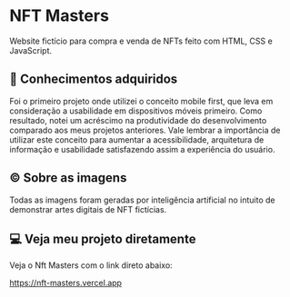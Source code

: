 # NFT Masters
Website fictício para compra e venda de NFTs feito com HTML, CSS e JavaScript. 

## 🧠 Conhecimentos adquiridos
Foi o primeiro projeto onde utilizei o conceito mobile first, que leva em consideração a usabilidade em dispositivos móveis primeiro. Como resultado, notei um acréscimo na produtividade do desenvolvimento comparado aos meus projetos anteriores. Vale lembrar a importância de utilizar este conceito para aumentar a acessibilidade, arquitetura de informação e usabilidade satisfazendo assim a experiência do usuário.

## ©️ Sobre as imagens
Todas as imagens foram geradas por inteligência artificial no intuito de demonstrar artes digitais de NFT fictícias.

## 💻 Veja meu projeto diretamente
Veja o Nft Masters com o link direto abaixo:

https://nft-masters.vercel.app
